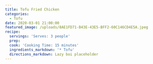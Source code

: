 ```yaml
---
title: Tofu Fried Chicken
categories:
  - Tofu
date: 2020-03-01 21:00:00
featured_image: /uploads/8AE1FD71-B43E-43E5-BFF2-60C146CD4E5A.jpeg
recipe:
  servings: 'Serves: 3 people'
  prep:
  cook: 'Cooking Time: 15 minutes'
  ingredients_markdown: '* Tofu'
  directions_markdown: Lazy boi placeholder
---
```


